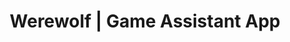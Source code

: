 ---
title: Werewolf | Game Assistant App
description: Play a custom version of the werewolf game without the need of cards.
name: Werewolf
shortName: Werewolf
addShortcut: true
url: https://wolf.mauri.app
sourceCode: https://github.com/mauriciabad/werewolf-assistant
maskableIcon: /apps/werewolf/maskable-icon.png
---